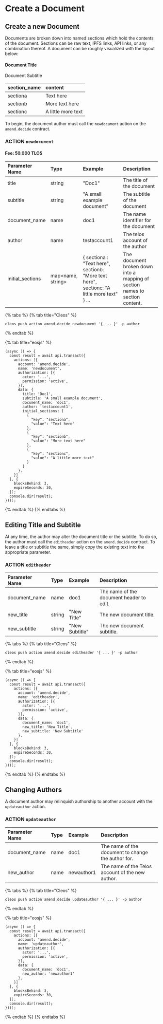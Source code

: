 # Create a Document

## Create a new Document

Documents are broken down into named sections which hold the contents of the document. Sections can be raw text, IPFS links, API links, or any combination thereof. A document can be roughly visualized with the layout below:

#### Document Title

Document Subtitle

| section\_name | content |
| :--- | :--- |
| sectiona | Text here |
| sectionb | More text here |
| sectionc | A little more text |

To begin, the document author must call the `newdocument` action on the `amend.decide` contract.

### ACTION `newdocument`

#### Fee: 50.000 TLOS

| Parameter Name | Type | Example | Description |
| :--- | :--- | :--- | :--- |
| title | string | "Doc1" | The title of the document |
| subtitle | string | "A small example document" | The subtitle of the document |
| document\_name | name | doc1 | The name identifier for the document |
| author | name | testaccount1 | The telos account of the author |
| initial\_sections | map&lt;name, string&gt; | { sectiona : "Text here", sectionb: "More text here", sectionc: "A little more text" } ... | The document broken down into a mapping of section names to section content. |

{% tabs %}
{% tab title="Cleos" %}
```text
cleos push action amend.decide newdocument '{ ... }' -p author
```
{% endtab %}

{% tab title="eosjs" %}
```text
(async () => {
  const result = await api.transact({
    actions: [{
      account: 'amend.decide',
      name: 'newdocument',
      authorization: [{
        actor: '...',
        permission: 'active',
      }],
      data: {
        title: 'Doc1',
        subtitle: 'A small example document',
        document_name: 'doc1',
        author: 'testaccount1',
        initial_sections: [
          {
            "key": "sectiona",
            "value": "Text here"
          },
          {
            "key": "sectionb",
            "value": "More text here"
          },
          {
            "key": "sectionc",
            "value": "A little more text"
          }
        ]
      },
    }]
  }, {
    blocksBehind: 3,
    expireSeconds: 30,
  });
  console.dir(result);
})();
```
{% endtab %}
{% endtabs %}

## Editing Title and Subtitle

At any time, the author may alter the document title or the subtitle. To do so, the author must call the `editheader` action on the `amend.decide` contract. To leave a title or subtitle the same, simply copy the existing text into the appropriate parameter.

### ACTION `editheader`

| Parameter Name | Type | Example | Description |
| :--- | :--- | :--- | :--- |
| document\_name | name | doc1 | The name of the document header to edit. |
| new\_title | string | "New Title" | The new document title. |
| new\_subtitle | string | "New Subtitle" | The new document subtitle. |

{% tabs %}
{% tab title="Cleos" %}
```text
cleos push action amend.decide editheader '{ ... }' -p author
```
{% endtab %}

{% tab title="eosjs" %}
```text
(async () => {
  const result = await api.transact({
    actions: [{
      account: 'amend.decide',
      name: 'editheader',
      authorization: [{
        actor: '...',
        permission: 'active',
      }],
      data: {
        document_name: 'doc1',
        new_title: 'New Title',
        new_subtitle: 'New Subtitle'
      },
    }]
  }, {
    blocksBehind: 3,
    expireSeconds: 30,
  });
  console.dir(result);
})();
```
{% endtab %}
{% endtabs %}

## Changing Authors

A document author may relinquish authorship to another account with the `updateauthor` action.

### ACTION `updateauthor`

| Parameter Name | Type | Example | Description |
| :--- | :--- | :--- | :--- |
| document\_name | name | doc1 | The name of the document to change the author for. |
| new\_author | name | newauthor1 | The name of the Telos account of the new author. |

{% tabs %}
{% tab title="Cleos" %}
```text
cleos push action amend.decide updateauthor '{ ... }' -p author
```
{% endtab %}

{% tab title="eosjs" %}
```text
(async () => {
  const result = await api.transact({
    actions: [{
      account: 'amend.decide',
      name: 'updateauthor',
      authorization: [{
        actor: '...',
        permission: 'active',
      }],
      data: {
        document_name: 'doc1',
        new_author: 'newauthor1'
      },
    }]
  }, {
    blocksBehind: 3,
    expireSeconds: 30,
  });
  console.dir(result);
})();
```
{% endtab %}
{% endtabs %}

